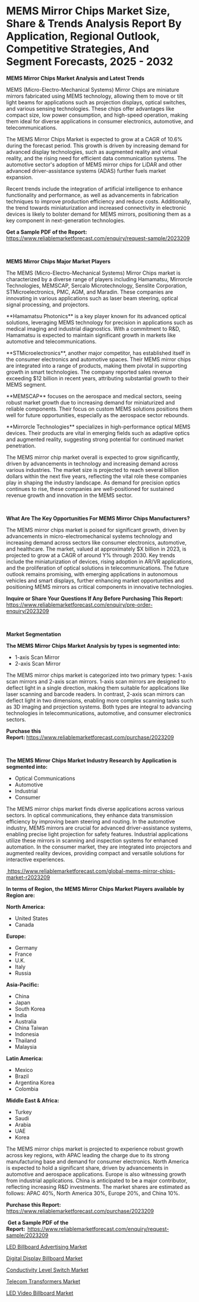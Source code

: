 <p><h1>MEMS Mirror Chips Market Size, Share & Trends Analysis Report By Application, Regional Outlook, Competitive Strategies, And Segment Forecasts, 2025 - 2032</h1></p><p><strong>MEMS Mirror Chips Market Analysis and Latest Trends</strong></p>
<p><p>MEMS (Micro-Electro-Mechanical Systems) Mirror Chips are miniature mirrors fabricated using MEMS technology, allowing them to move or tilt light beams for applications such as projection displays, optical switches, and various sensing technologies. These chips offer advantages like compact size, low power consumption, and high-speed operation, making them ideal for diverse applications in consumer electronics, automotive, and telecommunications.</p><p>The MEMS Mirror Chips Market is expected to grow at a CAGR of 10.6% during the forecast period. This growth is driven by increasing demand for advanced display technologies, such as augmented reality and virtual reality, and the rising need for efficient data communication systems. The automotive sector's adoption of MEMS mirror chips for LiDAR and other advanced driver-assistance systems (ADAS) further fuels market expansion.</p><p>Recent trends include the integration of artificial intelligence to enhance functionality and performance, as well as advancements in fabrication techniques to improve production efficiency and reduce costs. Additionally, the trend towards miniaturization and increased connectivity in electronic devices is likely to bolster demand for MEMS mirrors, positioning them as a key component in next-generation technologies.</p></p>
<p><strong>Get a Sample PDF of the Report:&nbsp;</strong> <a href="https://www.reliablemarketforecast.com/enquiry/request-sample/2023209?utm_campaign=1903&utm_medium=2&utm_source=Github&utm_content=ia&utm_term=06042025&utm_id=mems-mirror-chips">https://www.reliablemarketforecast.com/enquiry/request-sample/2023209</a></p>
<p>&nbsp;</p>
<p><strong>MEMS Mirror Chips Major Market Players</strong></p>
<p><p>The MEMS (Micro-Electro-Mechanical Systems) Mirror Chips market is characterized by a diverse range of players including Hamamatsu, Mirrorcle Technologies, MEMSCAP, Sercalo Microtechnology, Senslite Corporation, STMicroelectronics, PMC, AGM, and Maradin. These companies are innovating in various applications such as laser beam steering, optical signal processing, and projectors.</p><p>**Hamamatsu Photonics** is a key player known for its advanced optical solutions, leveraging MEMS technology for precision in applications such as medical imaging and industrial diagnostics. With a commitment to R&D, Hamamatsu is expected to maintain significant growth in markets like automotive and telecommunications.</p><p>**STMicroelectronics**, another major competitor, has established itself in the consumer electronics and automotive spaces. Their MEMS mirror chips are integrated into a range of products, making them pivotal in supporting growth in smart technologies. The company reported sales revenue exceeding $12 billion in recent years, attributing substantial growth to their MEMS segment.</p><p>**MEMSCAP** focuses on the aerospace and medical sectors, seeing robust market growth due to increasing demand for miniaturized and reliable components. Their focus on custom MEMS solutions positions them well for future opportunities, especially as the aerospace sector rebounds.</p><p>**Mirrorcle Technologies** specializes in high-performance optical MEMS devices. Their products are vital in emerging fields such as adaptive optics and augmented reality, suggesting strong potential for continued market penetration.</p><p>The MEMS mirror chip market overall is expected to grow significantly, driven by advancements in technology and increasing demand across various industries. The market size is projected to reach several billion dollars within the next five years, reflecting the vital role these companies play in shaping the industry landscape. As demand for precision optics continues to rise, these companies are well-positioned for sustained revenue growth and innovation in the MEMS sector.</p></p>
<p>&nbsp;</p>
<p><strong>What Are The Key Opportunities For MEMS Mirror Chips Manufacturers?</strong></p>
<p><p>The MEMS mirror chips market is poised for significant growth, driven by advancements in micro-electromechanical systems technology and increasing demand across sectors like consumer electronics, automotive, and healthcare. The market, valued at approximately $X billion in 2023, is projected to grow at a CAGR of around Y% through 2030. Key trends include the miniaturization of devices, rising adoption in AR/VR applications, and the proliferation of optical solutions in telecommunications. The future outlook remains promising, with emerging applications in autonomous vehicles and smart displays, further enhancing market opportunities and positioning MEMS mirrors as critical components in innovative technologies.</p></p>
<p><strong>Inquire or Share Your Questions If Any Before Purchasing This Report:</strong> <a href="https://www.reliablemarketforecast.com/enquiry/pre-order-enquiry/2023209?utm_campaign=1903&utm_medium=2&utm_source=Github&utm_content=ia&utm_term=06042025&utm_id=mems-mirror-chips">https://www.reliablemarketforecast.com/enquiry/pre-order-enquiry/2023209</a></p>
<p>&nbsp;</p>
<p><strong>Market Segmentation</strong></p>
<p><strong>The MEMS Mirror Chips Market Analysis by types is segmented into:</strong></p>
<p><ul><li>1-axis Scan Mirror</li><li>2-axis Scan Mirror</li></ul></p>
<p><p>The MEMS mirror chips market is categorized into two primary types: 1-axis scan mirrors and 2-axis scan mirrors. 1-axis scan mirrors are designed to deflect light in a single direction, making them suitable for applications like laser scanning and barcode readers. In contrast, 2-axis scan mirrors can deflect light in two dimensions, enabling more complex scanning tasks such as 3D imaging and projection systems. Both types are integral to advancing technologies in telecommunications, automotive, and consumer electronics sectors.</p></p>
<p><strong>Purchase this Report:&nbsp;</strong><a href="https://www.reliablemarketforecast.com/purchase/2023209?utm_campaign=1903&utm_medium=2&utm_source=Github&utm_content=ia&utm_term=06042025&utm_id=mems-mirror-chips">https://www.reliablemarketforecast.com/purchase/2023209</a></p>
<p>&nbsp;</p>
<p><strong>The MEMS Mirror Chips Market Industry Research by Application is segmented into:</strong></p>
<p><ul><li>Optical Communications</li><li>Automotive</li><li>Industrial</li><li>Consumer</li></ul></p>
<p><p>The MEMS mirror chips market finds diverse applications across various sectors. In optical communications, they enhance data transmission efficiency by improving beam steering and routing. In the automotive industry, MEMS mirrors are crucial for advanced driver-assistance systems, enabling precise light projection for safety features. Industrial applications utilize these mirrors in scanning and inspection systems for enhanced automation. In the consumer market, they are integrated into projectors and augmented reality devices, providing compact and versatile solutions for interactive experiences.</p></p>
<p><a href="https://www.reliablemarketforecast.com/global-mems-mirror-chips-market-r2023209?utm_campaign=1903&utm_medium=2&utm_source=Github&utm_content=ia&utm_term=06042025&utm_id=mems-mirror-chips">&nbsp;https://www.reliablemarketforecast.com/global-mems-mirror-chips-market-r2023209</a></p>
<p><strong>In terms of Region, the MEMS Mirror Chips Market Players available by Region are:</strong></p>
<p>
    <p> <strong> North America: </strong>
        <ul>
            <li>United States</li>
            <li>Canada</li>
        </ul>
        </p> 
    <p> <strong> Europe: </strong>
        <ul>
            <li>Germany</li>
            <li>France</li>
            <li>U.K.</li>
            <li>Italy</li>
            <li>Russia</li>
        </ul>
        </p> 
    <p> <strong> Asia-Pacific: </strong>
        <ul>
            <li>China</li>
            <li>Japan</li>
            <li>South Korea</li>
            <li>India</li>
            <li>Australia</li>
            <li>China Taiwan</li>
            <li>Indonesia</li>
            <li>Thailand</li>
            <li>Malaysia</li>
        </ul>
        </p> 
    <p> <strong> Latin America: </strong>
        <ul>
            <li>Mexico</li>
            <li>Brazil</li>
            <li>Argentina Korea</li>
            <li>Colombia</li>
        </ul>
        </p> 
    <p> <strong> Middle East & Africa: </strong>
        <ul>
            <li>Turkey</li>
            <li>Saudi</li>
            <li>Arabia</li>
            <li>UAE</li>
            <li>Korea</li>
        </ul>
    </p>
    </p>
<p><p>The MEMS mirror chips market is projected to experience robust growth across key regions, with APAC leading the charge due to its strong manufacturing base and demand for consumer electronics. North America is expected to hold a significant share, driven by advancements in automotive and aerospace applications. Europe is also witnessing growth from industrial applications. China is anticipated to be a major contributor, reflecting increasing R&D investments. The market shares are estimated as follows: APAC 40%, North America 30%, Europe 20%, and China 10%.</p></p>
<p><strong>Purchase this Report: </strong><a href="https://www.reliablemarketforecast.com/purchase/2023209?utm_campaign=1903&utm_medium=2&utm_source=Github&utm_content=ia&utm_term=06042025&utm_id=mems-mirror-chips">https://www.reliablemarketforecast.com/purchase/2023209</a></p>
<p>&nbsp;<strong>Get a Sample PDF of the Report:&nbsp;&nbsp;</strong><a href="https://www.reliablemarketforecast.com/enquiry/request-sample/2023209?utm_campaign=1903&utm_medium=2&utm_source=Github&utm_content=ia&utm_term=06042025&utm_id=mems-mirror-chips">https://www.reliablemarketforecast.com/enquiry/request-sample/2023209</a></p>
<p><strong></strong></p>
<p><p><a href="https://github.com/tigoryemm/Market-Research-Report-List-1/blob/main/led-billboard-advertising-market.md?utm_campaign=1903&utm_medium=2&utm_source=Github&utm_content=ia&utm_term=06042025&utm_id=mems-mirror-chips">LED Billboard Advertising Market</a></p><p><a href="https://github.com/keehnkaesssi/Market-Research-Report-List-1/blob/main/digital-display-billboard-market.md?utm_campaign=1903&utm_medium=2&utm_source=Github&utm_content=ia&utm_term=06042025&utm_id=mems-mirror-chips">Digital Display Billboard Market</a></p><p><a href="https://github.com/negrocybul4w/Market-Research-Report-List-1/blob/main/conductivity-level-switch-market.md?utm_campaign=1903&utm_medium=2&utm_source=Github&utm_content=ia&utm_term=06042025&utm_id=mems-mirror-chips">Conductivity Level Switch Market</a></p><p><a href="https://github.com/djoeamakeh/Market-Research-Report-List-1/blob/main/telecom-transformers-market.md?utm_campaign=1903&utm_medium=2&utm_source=Github&utm_content=ia&utm_term=06042025&utm_id=mems-mirror-chips">Telecom Transformers Market</a></p><p><a href="https://github.com/landtmman/Market-Research-Report-List-1/blob/main/led-video-billboard-market.md?utm_campaign=1903&utm_medium=2&utm_source=Github&utm_content=ia&utm_term=06042025&utm_id=mems-mirror-chips">LED Video Billboard Market</a></p></p>